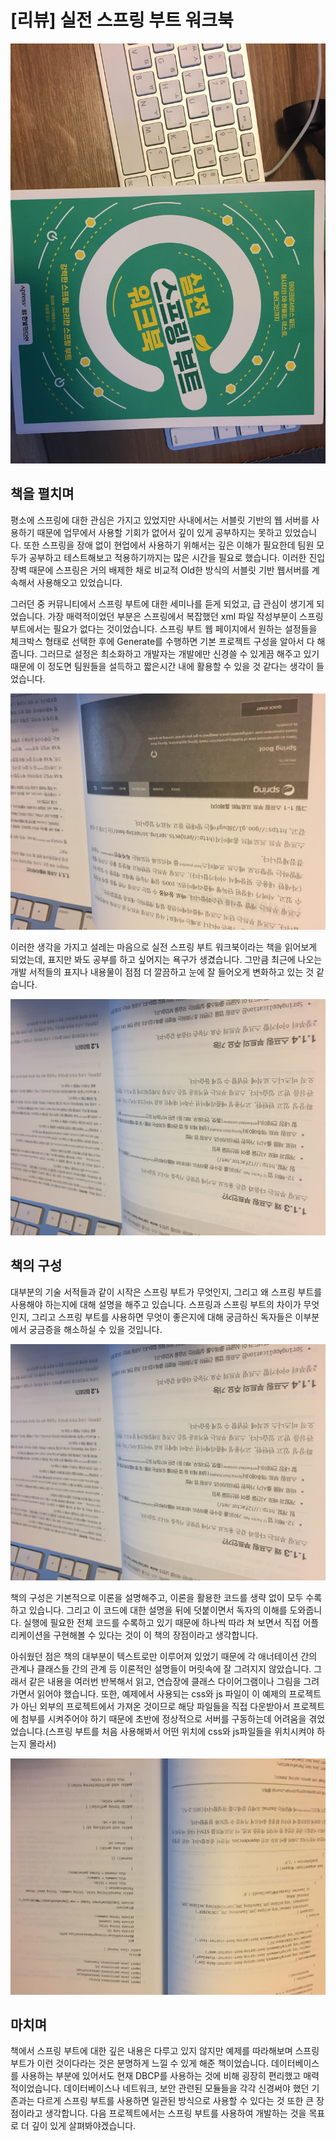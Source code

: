 # [리뷰] 실전 스프링 부트 워크북

![](images/실전_스프링_부트_워크북_1.JPG)



## 책을 펼치며

평소에 스프링에 대한 관심은 가지고 있었지만 사내에서는 서블릿 기반의 웹 서버를 사용하기 때문에 업무에서 사용할 기회가 없어서 깊이 있게 공부하지는 못하고 있었습니다. 또한 스프링을 장애 없이 현업에서 사용하기 위해서는 깊은 이해가 필요한데 팀원 모두가 공부하고 테스트해보고 적용하기까지는 많은 시간을 필요로 했습니다. 이러한 진입장벽 때문에 스프링은 거의 배제한 채로 비교적 Old한 방식의 서블릿 기반 웹서버를 계속해서 사용해오고 있었습니다.



그러던 중 커뮤니티에서 스프링 부트에 대한 세미나를 듣게 되었고, 급 관심이 생기게 되었습니다. 가장 매력적이었던 부분은 스프링에서 복잡했던 xml 파일 작성부분이 스프링 부트에서는 필요가 없다는 것이었습니다. 스프링 부트 웹 페이지에서 원하는 설정들을 체크박스 형태로 선택한 후에 Generate를 수행하면 기본 프로젝트 구성을 알아서 다 해줍니다. 그러므로 설정은 최소화하고 개발자는 개발에만 신경쓸 수 있게끔 해주고 있기 때문에 이 정도면 팀원들을 설득하고 짧은시간 내에 활용할 수 있을 것 같다는 생각이 들었습니다. 



![](images/실전_스프링_부트_워크북_2.JPG)



이러한 생각을 가지고 설레는 마음으로 실전 스프링 부트 워크북이라는 책을 읽어보게 되었는데, 표지만 봐도 공부를 하고 싶어지는 욕구가 생겼습니다. 그만큼 최근에 나오는 개발 서적들의 표지나 내용물이 점점 더 깔끔하고 눈에 잘 들어오게 변화하고 있는 것 같습니다. 



![](images/실전_스프링_부트_워크북_3.JPG)



## 책의 구성

대부분의 기술 서적들과 같이 시작은 스프링 부트가 무엇인지, 그리고 왜 스프링 부트를 사용해야 하는지에 대해 설명을 해주고 있습니다. 스프링과 스프링 부트의 차이가 무엇인지, 그리고 스프링 부트를 사용하면 무엇이 좋은지에 대해 궁금하신 독자들은 이부분에서 궁금증을 해소하실 수 있을 것입니다. 



![](images/실전_스프링_부트_워크북_3.JPG)



책의 구성은 기본적으로 이론을 설명해주고, 이론을 활용한 코드를 생략 없이 모두 수록하고 있습니다. 그리고 이 코드에 대한 설명을 뒤에 덧붙이면서 독자의 이해를 도와줍니다. 실행에 필요한 전체 코드를 수록하고 있기 때문에 하나씩 따라 쳐 보면서 직접 어플리케이션을 구현해볼 수 있다는 것이 이 책의 장점이라고 생각합니다. 



아쉬웠던 점은 책의 대부분이 텍스트로만 이루어져 있었기 때문에 각 애너테이션 간의 관계나 클래스들 간의 관계 등 이론적인 설명들이 머릿속에 잘 그려지지 않았습니다. 그래서 같은 내용을 여러번 반복해서 읽고, 연습장에 클래스 다이어그램이나 그림을 그려가면서 읽어야 했습니다. 또한, 예제에서 사용되는 css와 js 파일이 이 예제의 프로젝트가 아닌 외부의 프로젝트에서 가져온 것이므로 해당 파일들을 직접 다운받아서 프로젝트에 첨부를 시켜주어야 하기 때문에 초반에 정상적으로 서버를 구동하는데 어려움을 겪었었습니다.(스프링 부트를 처음 사용해봐서 어떤 위치에 css와 js파일들을 위치시켜야 하는지 몰라서)



![](images/실전_스프링_부트_워크북_4.JPG)



## 마치며

책에서 스프링 부트에 대한 깊은 내용은 다루고 있지 않지만 예제를 따라해보며 스프링 부트가 이런 것이다라는 것은 분명하게 느낄 수 있게 해준 책이었습니다. 데이터베이스를 사용하는 부분에 있어서도 현재 DBCP를 사용하는 것에 비해 굉장히 편리했고 매력적이었습니다. 데이터베이스나 네트워크, 보안 관련된 모듈들을 각각 신경써야 했던 기존과는 다르게 스프링 부트를 사용하면 일관된 방식으로 사용할 수 있다는 것 또한 큰 장점이라고 생각합니다. 다음 프로젝트에서는 스프링 부트를 사용하여 개발하는 것을 목표로 더 깊이 있게 살펴봐야겠습니다.